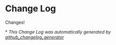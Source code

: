 # Change Log

Changes!

\* *This Change Log was automatically generated by [github_changelog_generator](https://github.com/skywinder/Github-Changelog-Generator)*
